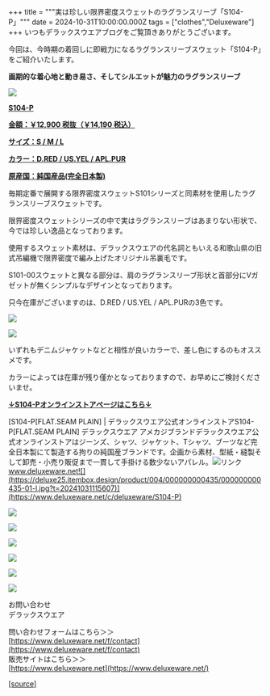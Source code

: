 +++
title = """実は珍しい限界密度スウェットのラグランスリーブ「S104-P」"""
date = 2024-10-31T10:00:00.000Z
tags = ["clothes","Deluxeware"]
+++
いつもデラックスウエアブログをご覧頂きありがとうございます。

今回は、今時期の着回しに即戦力になるラグランスリーブスウェット「S104-P」をご紹介いたします。

**画期的な着心地と動き易さ、そしてシルエットが魅力のラグランスリーブ**

[![](https://stat.ameba.jp/user_images/20241031/16/deluxeware/2e/86/j/o0800100015504402083.jpg)](https://stat.ameba.jp/user_images/20241031/16/deluxeware/2e/86/j/o0800100015504402083.jpg)

**[S104-P](https://www.deluxeware.net/c/deluxeware/S104-P)**

**[金額：￥12,900 税抜（￥14,190 税込）](https://www.deluxeware.net/c/deluxeware/S104-P)**

**[サイズ：S / M / L](https://www.deluxeware.net/c/deluxeware/S104-P)**

**[カラー：D.RED / US.YEL / APL.PUR](https://www.deluxeware.net/c/deluxeware/S104-P)**

**[原産国：純国産品(完全日本製)](https://www.deluxeware.net/c/deluxeware/S104-P)**

毎期定番で展開する限界密度スウェットS101シリーズと同素材を使用したラグランスリーブスウェットです。

限界密度スウェットシリーズの中で実はラグランスリーブはあまりない形状で、今では珍しい逸品となっております。

使用するスウェット素材は、デラックスウエアの代名詞ともいえる和歌山県の旧式吊編機で限界密度で編み上げたオリジナル吊裏毛です。

S101-00スウェットと異なる部分は、肩のラグランスリーブ形状と首部分にVガゼットが無くシンプルなデザインとなっております。

只今在庫がございますのは、D.RED / US.YEL / APL.PURの3色です。

[![](https://stat.ameba.jp/user_images/20241031/17/deluxeware/bb/d9/j/o0800080015504414102.jpg)](https://stat.ameba.jp/user_images/20241031/17/deluxeware/bb/d9/j/o0800080015504414102.jpg)

[![](https://stat.ameba.jp/user_images/20241031/17/deluxeware/8e/d7/j/o0800080015504414104.jpg)](https://stat.ameba.jp/user_images/20241031/17/deluxeware/8e/d7/j/o0800080015504414104.jpg)

いずれもデニムジャケットなどと相性が良いカラーで、差し色にするのもオススメです。

カラーによっては在庫が残り僅かとなっておりますので、お早めにご検討くださいませ。

**[↓S104-Pオンラインストアページはこちら↓](https://www.deluxeware.net/c/deluxeware/S104-P)**

[S104-P\[FLAT.SEAM PLAIN\] | デラックスウエア公式オンラインストアS104-P\[FLAT.SEAM PLAIN\] デラックスウエア アメカジブランドデラックスウエア公式オンラインストアはジーンズ、シャツ、ジャケット、Tシャツ、ブーツなど完全日本製にて製造する拘りの純国産ブランドです。企画から素材、型紙・縫製そして卸売・小売り販促まで一貫して手掛ける数少ないアパレル。![リンク](https://c.stat100.ameba.jp/ameblo/symbols/v3.20.0/svg/gray/editor_link.svg)www.deluxeware.net![](https://deluxe25.itembox.design/product/004/000000000435/000000000435-01-l.jpg?t=20241031115607)](https://www.deluxeware.net/c/deluxeware/S104-P)

[![](https://stat.ameba.jp/user_images/20241029/15/deluxeware/ac/ef/j/o1200050015503631118.jpg?caw=800)](https://www.deluxeware.net/f/STACKMAN)

[![](https://stat.ameba.jp/user_images/20241029/15/deluxeware/07/cc/j/o1200050015503632904.jpg?caw=800)](https://www.deluxeware.net/c/akita)

[![](https://stat.ameba.jp/user_images/20240614/12/deluxeware/fb/b4/j/o0800026015451324172.jpg?caw=800)](https://www.deluxeware.net/c/2024FWreserveall)

[![](https://stat.ameba.jp/user_images/20240315/15/deluxeware/04/7f/j/o0800026015413271803.jpg?caw=800)](https://www.instagram.com/deluxeware/?hl=ja)

[![](https://stat.ameba.jp/user_images/20220415/12/deluxeware/3b/ce/j/o0800026015103175481.jpg?caw=800)](https://www.deluxeware.net/f/headstore)

[![](https://stat.ameba.jp/user_images/20220415/12/deluxeware/d7/c6/j/o0800026015103175487.jpg?caw=800)](https://www.deluxeware.net/)

お問い合わせ  
デラックスウエア

問い合わせフォームはこちら＞＞  
[https://www.deluxeware.net/f/contact](https://www.deluxeware.net/f/contact)  
販売サイトはこちら＞＞  
[https://www.deluxeware.net](https://www.deluxeware.net/)

[[source]](https://ameblo.jp/deluxeware/entry-12873295259.html)
